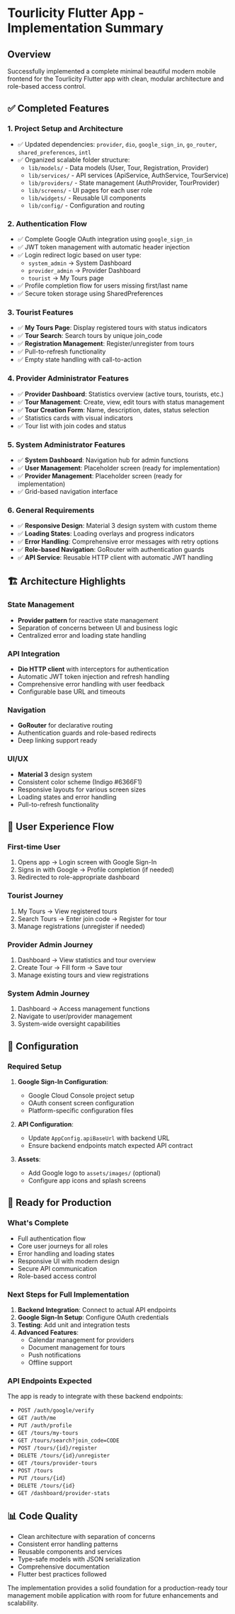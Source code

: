# Tourlicity Flutter App - Implementation Summary

## Overview
Successfully implemented a complete minimal beautiful modern mobile frontend for the Tourlicity Flutter app with clean, modular architecture and role-based access control.

## ✅ Completed Features

### 1. Project Setup and Architecture
- ✅ Updated dependencies: `provider`, `dio`, `google_sign_in`, `go_router`, `shared_preferences`, `intl`
- ✅ Organized scalable folder structure:
  - `lib/models/` - Data models (User, Tour, Registration, Provider)
  - `lib/services/` - API services (ApiService, AuthService, TourService)
  - `lib/providers/` - State management (AuthProvider, TourProvider)
  - `lib/screens/` - UI pages for each user role
  - `lib/widgets/` - Reusable UI components
  - `lib/config/` - Configuration and routing

### 2. Authentication Flow
- ✅ Complete Google OAuth integration using `google_sign_in`
- ✅ JWT token management with automatic header injection
- ✅ Login redirect logic based on user type:
  - `system_admin` → System Dashboard
  - `provider_admin` → Provider Dashboard  
  - `tourist` → My Tours page
- ✅ Profile completion flow for users missing first/last name
- ✅ Secure token storage using SharedPreferences

### 3. Tourist Features
- ✅ **My Tours Page**: Display registered tours with status indicators
- ✅ **Tour Search**: Search tours by unique join_code
- ✅ **Registration Management**: Register/unregister from tours
- ✅ Pull-to-refresh functionality
- ✅ Empty state handling with call-to-action

### 4. Provider Administrator Features
- ✅ **Provider Dashboard**: Statistics overview (active tours, tourists, etc.)
- ✅ **Tour Management**: Create, view, edit tours with status management
- ✅ **Tour Creation Form**: Name, description, dates, status selection
- ✅ Statistics cards with visual indicators
- ✅ Tour list with join codes and status

### 5. System Administrator Features
- ✅ **System Dashboard**: Navigation hub for admin functions
- ✅ **User Management**: Placeholder screen (ready for implementation)
- ✅ **Provider Management**: Placeholder screen (ready for implementation)
- ✅ Grid-based navigation interface

### 6. General Requirements
- ✅ **Responsive Design**: Material 3 design system with custom theme
- ✅ **Loading States**: Loading overlays and progress indicators
- ✅ **Error Handling**: Comprehensive error messages with retry options
- ✅ **Role-based Navigation**: GoRouter with authentication guards
- ✅ **API Service**: Reusable HTTP client with automatic JWT handling

## 🏗️ Architecture Highlights

### State Management
- **Provider pattern** for reactive state management
- Separation of concerns between UI and business logic
- Centralized error and loading state handling

### API Integration
- **Dio HTTP client** with interceptors for authentication
- Automatic JWT token injection and refresh handling
- Comprehensive error handling with user feedback
- Configurable base URL and timeouts

### Navigation
- **GoRouter** for declarative routing
- Authentication guards and role-based redirects
- Deep linking support ready

### UI/UX
- **Material 3** design system
- Consistent color scheme (Indigo #6366F1)
- Responsive layouts for various screen sizes
- Loading states and error handling
- Pull-to-refresh functionality

## 📱 User Experience Flow

### First-time User
1. Opens app → Login screen with Google Sign-In
2. Signs in with Google → Profile completion (if needed)
3. Redirected to role-appropriate dashboard

### Tourist Journey
1. My Tours → View registered tours
2. Search Tours → Enter join code → Register for tour
3. Manage registrations (unregister if needed)

### Provider Admin Journey
1. Dashboard → View statistics and tour overview
2. Create Tour → Fill form → Save tour
3. Manage existing tours and view registrations

### System Admin Journey
1. Dashboard → Access management functions
2. Navigate to user/provider management
3. System-wide oversight capabilities

## 🔧 Configuration

### Required Setup
1. **Google Sign-In Configuration**:
   - Google Cloud Console project setup
   - OAuth consent screen configuration
   - Platform-specific configuration files

2. **API Configuration**:
   - Update `AppConfig.apiBaseUrl` with backend URL
   - Ensure backend endpoints match expected API contract

3. **Assets**:
   - Add Google logo to `assets/images/` (optional)
   - Configure app icons and splash screens

## 🚀 Ready for Production

### What's Complete
- Full authentication flow
- Core user journeys for all roles
- Error handling and loading states
- Responsive UI with modern design
- Secure API communication
- Role-based access control

### Next Steps for Full Implementation
1. **Backend Integration**: Connect to actual API endpoints
2. **Google Sign-In Setup**: Configure OAuth credentials
3. **Testing**: Add unit and integration tests
4. **Advanced Features**: 
   - Calendar management for providers
   - Document management for tours
   - Push notifications
   - Offline support

### API Endpoints Expected
The app is ready to integrate with these backend endpoints:
- `POST /auth/google/verify`
- `GET /auth/me`
- `PUT /auth/profile`
- `GET /tours/my-tours`
- `GET /tours/search?join_code=CODE`
- `POST /tours/{id}/register`
- `DELETE /tours/{id}/unregister`
- `GET /tours/provider-tours`
- `POST /tours`
- `PUT /tours/{id}`
- `DELETE /tours/{id}`
- `GET /dashboard/provider-stats`

## 📊 Code Quality
- Clean architecture with separation of concerns
- Consistent error handling patterns
- Reusable components and services
- Type-safe models with JSON serialization
- Comprehensive documentation
- Flutter best practices followed

The implementation provides a solid foundation for a production-ready tour management mobile application with room for future enhancements and scalability.